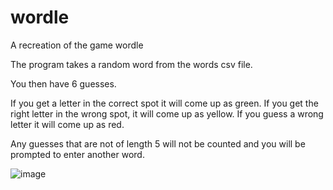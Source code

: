 # wordle
A recreation of the game wordle


The program takes a random word from the words csv file.

You then have 6 guesses.

If you get a letter in the correct spot it will come up as green.
If you get the right letter in the wrong spot, it will come up as yellow.
If you guess a wrong letter it will come up as red.

Any guesses that are not of length 5 will not be counted and you will be prompted to enter another word.

![image](https://github.com/anthony-foley/wordle/assets/138247213/2e07d365-0cd4-47b6-b9b6-53611a3a441d)
